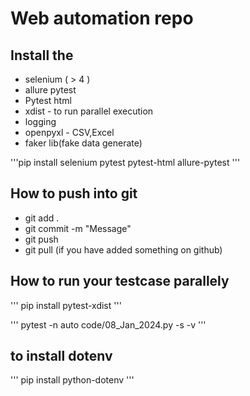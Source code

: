 # Web automation repo

## Install the 
- selenium ( > 4 )
- allure pytest
- Pytest html
- xdist - to run parallel execution
- logging
- openpyxl - CSV,Excel
- faker lib(fake data generate)

'''pip install selenium pytest pytest-html allure-pytest
'''

## How to push into git
- git add .
- git commit -m "Message"
- git push
- git pull (if you have added something on github)


## How to run your testcase parallely
''' pip install pytest-xdist '''

''' pytest -n auto code/08_Jan_2024.py -s -v '''


## to install dotenv
''' pip install python-dotenv '''


